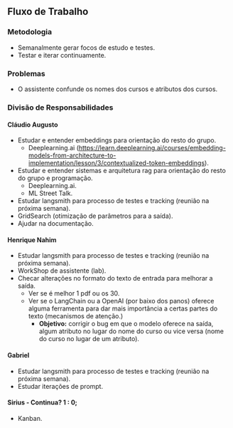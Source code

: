 ## Fluxo de Trabalho

### Metodologia
- Semanalmente gerar focos de estudo e testes.
- Testar e iterar continuamente.

### Problemas 
- O assistente confunde os nomes dos cursos e atributos dos cursos.

### Divisão de Responsabilidades

#### Cláudio Augusto
- Estudar e entender embeddings para orientação do resto do grupo.
    - Deeplearning.ai (https://learn.deeplearning.ai/courses/embedding-models-from-architecture-to-implementation/lesson/3/contextualized-token-embeddings).
- Estudar e entender sistemas e arquitetura rag para orientação do resto do grupo e programação.
    - Deeplearning.ai.
    - ML Street Talk.
- Estudar langsmith para processo de testes e tracking (reunião na próxima semana).
- GridSearch (otimização de parâmetros para a saída).
- Ajudar na documentação.

#### Henrique Nahim
- Estudar langsmith para processo de testes e tracking (reunião na próxima semana).
- WorkShop de assistente (lab).
- Checar alterações no formato do texto de entrada para melhorar a saída.
	- Ver se é melhor 1 pdf ou os 30.
	- Ver se o LangChain ou a OpenAI (por baixo dos panos) oferece alguma ferramenta para dar mais importância a certas partes do texto (mecanismos de atenção.)
		- **Objetivo:** corrigir o bug em que o modelo oferece na saída, algum atributo no lugar do nome do curso ou vice versa (nome do curso no lugar de um atributo).

#### Gabriel
- Estudar langsmith para processo de testes e tracking (reunião na próxima semana).
- Estudar iterações de prompt.

#### Sirius - Continua? 1 : 0; 
- Kanban.
